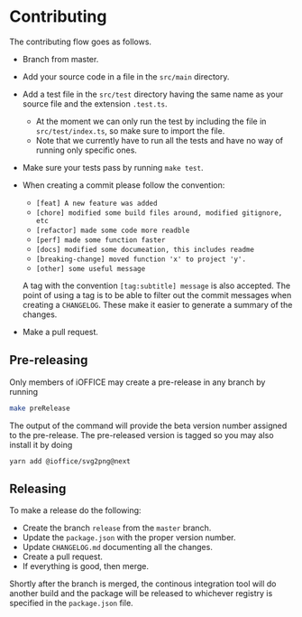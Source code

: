 # Contributing

The contributing flow goes as follows.

- Branch from master.
- Add your source code in a file in the `src/main` directory.
- Add a test file in the `src/test` directory having the same name as your source file and the
  extension `.test.ts`.
  - At the moment we can only run the test by including the file in `src/test/index.ts`, so make
    sure to import the file.
  - Note that we currently have to run all the tests and have no way of running only specific ones.
- Make sure your tests pass by running `make test`.
- When creating a commit please follow the convention:
  - `[feat] A new feature was added`
  - `[chore] modified some build files around, modified gitignore, etc`
  - `[refactor] made some code more readble`
  - `[perf] made some function faster`
  - `[docs] modified some documeation, this includes readme`
  - `[breaking-change] moved function 'x' to project 'y'.`
  - `[other] some useful message`

  A tag with the convention `[tag:subtitle] message` is also accepted. The point of using a tag
  is to be able to filter out the commit messages when creating a `CHANGELOG`. These make it easier
  to generate a summary of the changes.

- Make a pull request.

## Pre-releasing

Only members of iOFFICE may create a pre-release in any branch by running

```bash
make preRelease
```

The output of the command will provide the beta version number assigned to the pre-release. The
pre-released version is tagged so you may also install it by doing

```
yarn add @ioffice/svg2png@next
```

## Releasing

To make a release do the following:

- Create the branch `release` from the `master` branch.
- Update the `package.json` with the proper version number.
- Update `CHANGELOG.md` documenting all the changes.
- Create a pull request.
- If everything is good, then merge.

Shortly after the branch is merged, the continous integration tool will do another build and the
package will be released to whichever registry is specified in the `package.json` file.
